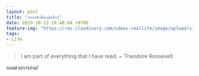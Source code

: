 ```yaml
---
layout: post
title: "จากหนังสือเล่มเล็กๆ"
date: 2019-10-12 19:48:04 +0700
feature-img: "https://res.cloudinary.com/sdees-reallife/image/upload/v1555658919/sample_feature_img.png"
tags:
- Life
---
```

> I am part of everything that I have read. ~ Theodore Roosevelt

<i class="fa fa-child" style="color:plum"></i>

ออมด้วยการอ่าน!
